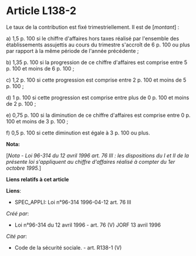 # Article L138-2

Le taux de la contribution est fixé trimestriellement. Il est de [*montant*] :

a) 1,5 p. 100 si le chiffre d'affaires hors taxes réalisé par l'ensemble des établissements assujettis au cours du trimestre
s'accroît de 6 p. 100 ou plus par rapport à la même période de l'année précédente ;

b) 1,35 p. 100 si la progression de ce chiffre d'affaires est comprise entre 5 p. 100 et moins de 6 p. 100 ;

c) 1,2 p. 100 si cette progression est comprise entre 2 p. 100 et moins de 5 p. 100 ;

d) 1 p. 100 si cette progression est comprise entre plus de 0 p. 100 et moins de 2 p. 100 ;

e) 0,75 p. 100 si la diminution de ce chiffre d'affaires est comprise entre 0 p. 100 et moins de 3 p. 100 ;

f) 0,5 p. 100 si cette diminution est égale à 3 p. 100 ou plus.

**Nota:**

[*Nota - Loi 96-314 du 12 avril 1996 art. 76 III : les dispositions du I et II de la présente loi s'appliquent au chiffre
d'affaires réalisé à compter du 1er octobre 1995.*]

**Liens relatifs à cet article**

**Liens**:

  - SPEC_APPLI: Loi n°96-314 1996-04-12 art. 76 III

_Créé par_:

  - Loi n°96-314 du 12 avril 1996 - art. 76 (V) JORF 13 avril 1996

_Cité par_:

  - Code de la sécurité sociale. - art. R138-1 (V)
